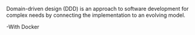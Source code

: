 Domain-driven design (DDD) is an approach to software development for complex needs by connecting the implementation to an evolving model.

-With Docker
